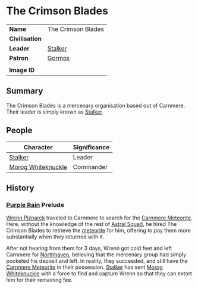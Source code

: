 # The Crimson Blades

|||
| --- | --- |
| **Name** | The Crimson Blades | organisation.2
| **Civilisation** | |
| **Leader** | [Stalker](../characters/stalker.md) |
| **Patron** | [Gormox](../gods/deities/gormox.md) |
|||
| **Image ID** | |


## Summary

The Crimson Blades is a mercenary organisation based out of Carnmere. Their leader is simply known as [Stalker](../characters/stalker.md).

## People

| Character | Significance |
| --- | --- |
| [Stalker](../characters/stalker.md) | Leader |
| [Morog Whiteknuckle](../characters/morog-whiteknuckle.md) | Commander |

## History

### [Purple Rain](../campaigns/C1-purple-rain.md) Prelude

[Wrenn Piznarck](../characters/wrenn-piznarck.md) traveled to Carnmere to search for the [Carnmere Meteorite](../items/meteoric/meteorites/carnmere-meteorite.md). Here, without the knowledge of the rest of [Astral Squad](astorrel/squads/astral-squad.md), he hired The Crimson Blades to retrieve the [meteorite](../items/meteoric/meteorite.md) for him, offering to pay them more substantially when they returned with it.

After not hearing from them for 3 days, Wrenn got cold feet and left Carnmere for [Northhaven](../places/cities/northhaven.md), believing that the mercenary group had simply pocketed his deposit and left. In reality, they succeeded, and still have the [Carnmere Meteorite](../items/meteoric/meteorites/carnmere-meteorite.md) in their possession. [Stalker](../characters/stalker.md) has sent [Morog Whiteknuckle](../characters/morog-whiteknuckle.md) with a force to find and capture Wrenn so that they can extort him for their remaining fee.
